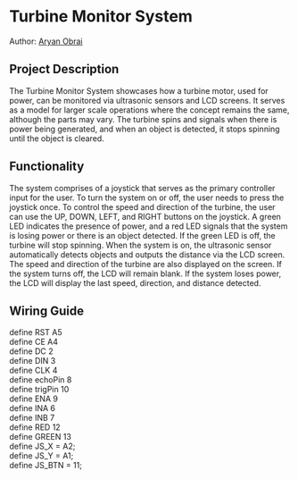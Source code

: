 # Turbine Monitor System

Author: [Aryan Obrai](https://github.com/Ares278)
  
## Project Description

  The Turbine Monitor System showcases how a turbine motor, used for power, can be
monitored via ultrasonic sensors and LCD screens. It serves as a model for larger scale
operations where the concept remains the same, although the parts may vary. The turbine spins
and signals when there is power being generated, and when an object is detected, it stops
spinning until the object is cleared. 

## Functionality

  The system comprises of a joystick that serves as the primary controller input for the user.
To turn the system on or off, the user needs to press the joystick once. To control the speed and
direction of the turbine, the user can use the UP, DOWN, LEFT, and RIGHT buttons on the
joystick. A green LED indicates the presence of power, and a red LED signals that the system is
losing power or there is an object detected. If the green LED is off, the turbine will stop spinning.
When the system is on, the ultrasonic sensor automatically detects objects and outputs the
distance via the LCD screen. The speed and direction of the turbine are also displayed on the
screen. If the system turns off, the LCD will remain blank. If the system loses power, the LCD
will display the last speed, direction, and distance detected.

## Wiring Guide

define RST A5  <br>
define CE A4  <br>
define DC  2  <br>
define DIN 3   <br>
define CLK 4   <br>
define echoPin 8  <br>
define trigPin 10  <br>
define ENA 9  <br>
define INA 6  <br>
define INB 7  <br>
define RED 12  <br>
define GREEN 13  <br>
define JS_X = A2;  <br>
define JS_Y = A1;  <br>
define JS_BTN = 11;  <br>
